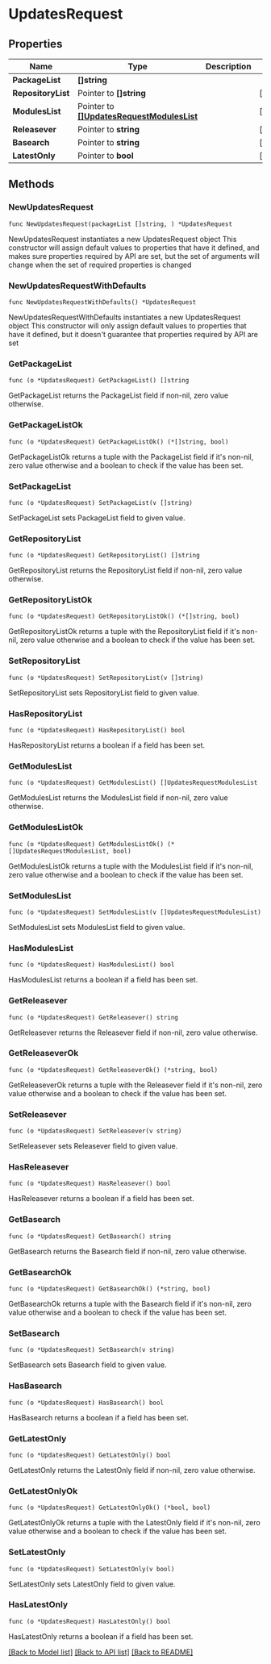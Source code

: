 # UpdatesRequest

## Properties

Name | Type | Description | Notes
------------ | ------------- | ------------- | -------------
**PackageList** | **[]string** |  | 
**RepositoryList** | Pointer to **[]string** |  | [optional] 
**ModulesList** | Pointer to [**[]UpdatesRequestModulesList**](UpdatesRequest_modules_list.md) |  | [optional] 
**Releasever** | Pointer to **string** |  | [optional] 
**Basearch** | Pointer to **string** |  | [optional] 
**LatestOnly** | Pointer to **bool** |  | [optional] 

## Methods

### NewUpdatesRequest

`func NewUpdatesRequest(packageList []string, ) *UpdatesRequest`

NewUpdatesRequest instantiates a new UpdatesRequest object
This constructor will assign default values to properties that have it defined,
and makes sure properties required by API are set, but the set of arguments
will change when the set of required properties is changed

### NewUpdatesRequestWithDefaults

`func NewUpdatesRequestWithDefaults() *UpdatesRequest`

NewUpdatesRequestWithDefaults instantiates a new UpdatesRequest object
This constructor will only assign default values to properties that have it defined,
but it doesn't guarantee that properties required by API are set

### GetPackageList

`func (o *UpdatesRequest) GetPackageList() []string`

GetPackageList returns the PackageList field if non-nil, zero value otherwise.

### GetPackageListOk

`func (o *UpdatesRequest) GetPackageListOk() (*[]string, bool)`

GetPackageListOk returns a tuple with the PackageList field if it's non-nil, zero value otherwise
and a boolean to check if the value has been set.

### SetPackageList

`func (o *UpdatesRequest) SetPackageList(v []string)`

SetPackageList sets PackageList field to given value.


### GetRepositoryList

`func (o *UpdatesRequest) GetRepositoryList() []string`

GetRepositoryList returns the RepositoryList field if non-nil, zero value otherwise.

### GetRepositoryListOk

`func (o *UpdatesRequest) GetRepositoryListOk() (*[]string, bool)`

GetRepositoryListOk returns a tuple with the RepositoryList field if it's non-nil, zero value otherwise
and a boolean to check if the value has been set.

### SetRepositoryList

`func (o *UpdatesRequest) SetRepositoryList(v []string)`

SetRepositoryList sets RepositoryList field to given value.

### HasRepositoryList

`func (o *UpdatesRequest) HasRepositoryList() bool`

HasRepositoryList returns a boolean if a field has been set.

### GetModulesList

`func (o *UpdatesRequest) GetModulesList() []UpdatesRequestModulesList`

GetModulesList returns the ModulesList field if non-nil, zero value otherwise.

### GetModulesListOk

`func (o *UpdatesRequest) GetModulesListOk() (*[]UpdatesRequestModulesList, bool)`

GetModulesListOk returns a tuple with the ModulesList field if it's non-nil, zero value otherwise
and a boolean to check if the value has been set.

### SetModulesList

`func (o *UpdatesRequest) SetModulesList(v []UpdatesRequestModulesList)`

SetModulesList sets ModulesList field to given value.

### HasModulesList

`func (o *UpdatesRequest) HasModulesList() bool`

HasModulesList returns a boolean if a field has been set.

### GetReleasever

`func (o *UpdatesRequest) GetReleasever() string`

GetReleasever returns the Releasever field if non-nil, zero value otherwise.

### GetReleaseverOk

`func (o *UpdatesRequest) GetReleaseverOk() (*string, bool)`

GetReleaseverOk returns a tuple with the Releasever field if it's non-nil, zero value otherwise
and a boolean to check if the value has been set.

### SetReleasever

`func (o *UpdatesRequest) SetReleasever(v string)`

SetReleasever sets Releasever field to given value.

### HasReleasever

`func (o *UpdatesRequest) HasReleasever() bool`

HasReleasever returns a boolean if a field has been set.

### GetBasearch

`func (o *UpdatesRequest) GetBasearch() string`

GetBasearch returns the Basearch field if non-nil, zero value otherwise.

### GetBasearchOk

`func (o *UpdatesRequest) GetBasearchOk() (*string, bool)`

GetBasearchOk returns a tuple with the Basearch field if it's non-nil, zero value otherwise
and a boolean to check if the value has been set.

### SetBasearch

`func (o *UpdatesRequest) SetBasearch(v string)`

SetBasearch sets Basearch field to given value.

### HasBasearch

`func (o *UpdatesRequest) HasBasearch() bool`

HasBasearch returns a boolean if a field has been set.

### GetLatestOnly

`func (o *UpdatesRequest) GetLatestOnly() bool`

GetLatestOnly returns the LatestOnly field if non-nil, zero value otherwise.

### GetLatestOnlyOk

`func (o *UpdatesRequest) GetLatestOnlyOk() (*bool, bool)`

GetLatestOnlyOk returns a tuple with the LatestOnly field if it's non-nil, zero value otherwise
and a boolean to check if the value has been set.

### SetLatestOnly

`func (o *UpdatesRequest) SetLatestOnly(v bool)`

SetLatestOnly sets LatestOnly field to given value.

### HasLatestOnly

`func (o *UpdatesRequest) HasLatestOnly() bool`

HasLatestOnly returns a boolean if a field has been set.


[[Back to Model list]](../README.md#documentation-for-models) [[Back to API list]](../README.md#documentation-for-api-endpoints) [[Back to README]](../README.md)


